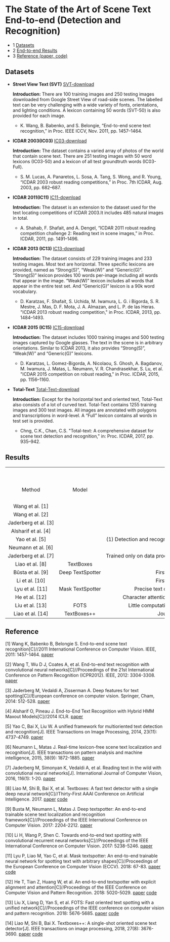 # The State of the Art of Scene Text End-to-end (Detection and Recognition) 


* 1 [Datasets](#Datasets)
* 2 [End-to-end Results](#Results)
* 3 [Reference (paper, code)](#Reference)

## Datasets
- **Street View Text (SVT)** [SVT-download](http://vision.ucsd.edu/~kai/grocr/)

  **Introduction:** There are 100 training images and 250 testing images downloaded from Google Street View of road-side scenes. The labelled text can be very challenging with a wide variety of fonts, orientations, and lighting conditions. A lexicon containing 50 words (SVT-50) is also provided for each image. 

  * K. Wang, B. Babenko, and S. Belongie, “End-to-end scene text recognition,” in Proc. IEEE ICCV, Nov. 2011, pp. 1457–1464.

- **ICDAR 2003(IC03)** [IC03-download](http://www.iapr-tc11.org/mediawiki/index.php?title=ICDAR_2003_Robust_Reading_Competitions)

  **Introduction:** The dataset contains a varied array of photos of the world that contain scene text. There are 251 testing images with 50 word lexicons (IC03-50) and a lexicon of all test groundtruth words (IC03-Full). 
  * S. M. Lucas, A. Panaretos, L. Sosa, A. Tang, S. Wong, and R. Young, “ICDAR 2003 robust reading competitions,” in Proc. 7th ICDAR, Aug. 2003, pp. 682–687.

- **ICDAR 2011(IC11)** [IC11-download](http://robustreading.opendfki.de/trac/wiki/SceneText)

  **Introduction:** The dataset is an extension to the dataset used for the text locating competitions of ICDAR 2003.It includes 485 natural images in total. 

  * A. Shahab, F. Shafait, and A. Dengel, “ICDAR 2011 robust reading competition challenge 2: Reading text in scene images,” in Proc. ICDAR, 2011, pp. 1491–1496.


- **ICDAR 2013 (IC13)** [IC13-download](http://dagdata.cvc.uab.es/icdar2013competition/?ch=2&com=downloads)

  **Introduction:** The dataset consists of 229 training images and 233 testing images. Most text are horizontal. Three speciﬁc lexicons are provided, named as “Strong(S)”, “Weak(W)” and “Generic(G)”. “Strong(S)” lexicon provides 100 words per-image including all words that appear in the image. “Weak(W)” lexicon includes all words that appear in the entire test set. And “Generic(G)” lexicon is a 90k word vocabulary. 
  * D. Karatzas, F. Shafait, S. Uchida, M. Iwamura, L. G. i Bigorda, S. R. Mestre, J. Mas, D. F. Mota, J. A. Almazan, and L. P. de las Heras. "ICDAR 2013 robust reading competition," in Proc. ICDAR, 2013, pp. 1484–1493.

- **ICDAR 2015 (IC15)** [IC15-download](http://rrc.cvc.uab.es/?ch=4&com=downloads)

  **Introduction:** The dataset includes 1000 training images and 500 testing images captured by Google glasses. The text in the scene is in arbitrary orientations. Similar to ICDAR 2013, it also provides “Strong(S)”, “Weak(W)” and “Generic(G)” lexicons. 

  * D. Karatzas, L. Gomez-Bigorda, A. Nicolaou, S. Ghosh, A. Bagdanov, M. Iwamura, J. Matas, L. Neumann, V. R. Chandrasekhar, S. Lu, et al. "ICDAR 2015 competition on robust reading," in Proc. ICDAR, 2015, pp. 1156–1160. 

- **Total-Text** [Total-Text-download](https://github.com/cs-chan/Total-Text-Dataset)

  **Introduction:** Except for the horizontal text and oriented text, Total-Text also consists of a lot of curved text. Total-Text contains 1255 training images and 300 test images. All images are annotated with polygons and transcriptions in word-level. A “Full” lexicon contains all words in test set is provided. 

  * Chng, C.K., Chan, C.S. "Total-text: A comprehensive dataset for scene text detection and recognition," in: Proc. ICDAR, 2017, pp. 935–942.

## Results

<table cellspacing="0" border="0" style='white-space: nowrap;'>
	<colgroup width="157"></colgroup>
	<colgroup width="132"></colgroup>
	<colgroup width="764"></colgroup>
	<colgroup width="246"></colgroup>
	<colgroup width="296"></colgroup>
	<colgroup width="98"></colgroup>
	<colgroup span="3" width="62"></colgroup>
	<colgroup width="57"></colgroup>
	<colgroup width="44"></colgroup>
	<colgroup width="38"></colgroup>
	<colgroup width="40"></colgroup>
	<colgroup width="38"></colgroup>
	<colgroup width="40"></colgroup>
	<colgroup width="44"></colgroup>
	<colgroup width="40"></colgroup>
	<colgroup span="6" width="35"></colgroup>
	<colgroup width="38"></colgroup>
	<colgroup width="41"></colgroup>
	<colgroup width="47"></colgroup>
	<colgroup width="63"></colgroup>
	<tr>
		<td colspan=27 height="33" align="center" valign=middle>Scene Text End-to-end Results</td>
		</tr>
	<tr>
		<td rowspan=3 height="57" align="center" valign=middle>Method</td>
		<td rowspan=3 align="center" valign=middle>Model</td>
		<td rowspan=3 align="center" valign=middle>Highlight</td>
		<td rowspan=3 align="center" valign=middle>Detection</td>
		<td rowspan=3 align="center" valign=middle>Recognition</td>
		<td rowspan=3 align="center" valign=middle>SVT</td>
		<td rowspan=3 align="center" valign=middle>SVT-50</td>
		<td colspan=3 rowspan=2 align="center" valign=middle>IC03</td>
		<td rowspan=3 align="center" valign=middle>IC11</td>
		<td colspan=6 align="center" valign=middle>IC13</td>
		<td colspan=6 align="center" valign=middle>IC15</td>
		<td colspan=2 align="center" valign=middle>Total-text</td>
		<td rowspan=3 align="center" valign=middle>Time</td>
		<td rowspan=3 align="center" valign=middle>Source</td>
	</tr>
	<tr>
		<td colspan=3 align="center" valign=middle>End-to-end</td>
		<td colspan=3 align="center" valign=middle>Spotting</td>
		<td colspan=3 align="center" valign=middle>End-to-end</td>
		<td colspan=3 align="center" valign=middle>Spotting</td>
		<td rowspan=2 align="center" valign=middle>None</td>
		<td rowspan=2 align="center" valign=middle>Full</td>
		</tr>
	<tr>
		<td align="center" valign=middle sdval="50" sdnum="1033;">50</td>
		<td align="center" valign=middle>Full</td>
		<td align="center" valign=middle>None</td>
		<td align="center" valign=middle>S</td>
		<td align="center" valign=middle>W </td>
		<td align="center" valign=middle>G</td>
		<td align="center" valign=middle>S</td>
		<td align="center" valign=middle>W </td>
		<td align="center" valign=middle>G</td>
		<td align="center" valign=middle>S</td>
		<td align="center" valign=middle>W </td>
		<td align="center" valign=middle>G</td>
		<td align="center" valign=middle>S</td>
		<td align="center" valign=middle>W </td>
		<td align="center" valign=middle>G</td>
		</tr>
	<tr>
		<td height="19" align="center" valign=middle>Wang et al. [1]</td>
		<td align="center" valign=middle><br></td>
		<td align="center" valign=middle>Word Re-scoring for NMS</td>
		<td align="center" valign=middle>Sliding windows and Random Ferns</td>
		<td align="center" valign=middle>Pictorial Structures</td>
		<td align="center" valign=middle><br></td>
		<td align="center" valign=middle><br></td>
		<td align="center" valign=middle sdval="51" sdnum="1033;">51</td>
		<td align="center" valign=middle><br></td>
		<td align="center" valign=middle><br></td>
		<td align="center" valign=middle><br></td>
		<td align="center" valign=middle><br></td>
		<td align="center" valign=middle><br></td>
		<td align="center" valign=middle><br></td>
		<td align="center" valign=middle><br></td>
		<td align="center" valign=middle><br></td>
		<td align="center" valign=middle><br></td>
		<td align="center" valign=middle><br></td>
		<td align="center" valign=middle><br></td>
		<td align="center" valign=middle><br></td>
		<td align="center" valign=middle><br></td>
		<td align="center" valign=middle><br></td>
		<td align="center" valign=middle><br></td>
		<td align="center" valign=middle><br></td>
		<td align="center" valign=middle><br></td>
		<td align="center" valign=middle sdval="2011" sdnum="1033;">2011</td>
		<td align="center" valign=middle>ICCV</td>
	</tr>
	<tr>
		<td height="19" align="center" valign=middle>Wang et al. [2]</td>
		<td align="center" valign=middle><br></td>
		<td align="center" valign=middle>CNN architecture</td>
		<td align="center" valign=middle>CNN-based</td>
		<td align="center" valign=middle>Sliding windows for classification</td>
		<td align="center" valign=middle sdval="46" sdnum="1033;">46</td>
		<td align="center" valign=middle><br></td>
		<td align="center" valign=middle sdval="72" sdnum="1033;">72</td>
		<td align="center" valign=middle sdval="67" sdnum="1033;">67</td>
		<td align="center" valign=middle><br></td>
		<td align="center" valign=middle><br></td>
		<td align="center" valign=middle><br></td>
		<td align="center" valign=middle><br></td>
		<td align="center" valign=middle><br></td>
		<td align="center" valign=middle><br></td>
		<td align="center" valign=middle><br></td>
		<td align="center" valign=middle><br></td>
		<td align="center" valign=middle><br></td>
		<td align="center" valign=middle><br></td>
		<td align="center" valign=middle><br></td>
		<td align="center" valign=middle><br></td>
		<td align="center" valign=middle><br></td>
		<td align="center" valign=middle><br></td>
		<td align="center" valign=middle><br></td>
		<td align="center" valign=middle><br></td>
		<td align="center" valign=middle sdval="2012" sdnum="1033;">2012</td>
		<td align="center" valign=middle>ICPR</td>
	</tr>
	<tr>
		<td height="19" align="center" valign=middle>Jaderberg et al. [3]</td>
		<td align="center" valign=middle><br></td>
		<td align="center" valign=middle>Data mining and annotation</td>
		<td align="center" valign=middle>CNN-based and saliency maps</td>
		<td align="center" valign=middle>CNN classifier</td>
		<td align="center" valign=middle><br></td>
		<td align="center" valign=middle sdval="56" sdnum="1033;">56</td>
		<td align="center" valign=middle sdval="80" sdnum="1033;">80</td>
		<td align="center" valign=middle sdval="75" sdnum="1033;">75</td>
		<td align="center" valign=middle><br></td>
		<td align="center" valign=middle><br></td>
		<td align="center" valign=middle><br></td>
		<td align="center" valign=middle><br></td>
		<td align="center" valign=middle><br></td>
		<td align="center" valign=middle><br></td>
		<td align="center" valign=middle><br></td>
		<td align="center" valign=middle><br></td>
		<td align="center" valign=middle><br></td>
		<td align="center" valign=middle><br></td>
		<td align="center" valign=middle><br></td>
		<td align="center" valign=middle><br></td>
		<td align="center" valign=middle><br></td>
		<td align="center" valign=middle><br></td>
		<td align="center" valign=middle><br></td>
		<td align="center" valign=middle><br></td>
		<td align="center" valign=middle sdval="2014" sdnum="1033;">2014</td>
		<td align="center" valign=middle>ECCV</td>
	</tr>
	<tr>
		<td height="19" align="center" valign=middle>Alsharif et al. [4]</td>
		<td align="center" valign=middle><br></td>
		<td align="center" valign=middle>Hybrid HMM maxout models</td>
		<td align="center" valign=middle>CNN and hybrid HMM maxout models</td>
		<td align="center" valign=middle>Segmentation-based</td>
		<td align="center" valign=middle><br></td>
		<td align="center" valign=middle sdval="48" sdnum="1033;">48</td>
		<td align="center" valign=middle sdval="77" sdnum="1033;">77</td>
		<td align="center" valign=middle sdval="70" sdnum="1033;">70</td>
		<td align="center" valign=middle><br></td>
		<td align="center" valign=middle><br></td>
		<td align="center" valign=middle><br></td>
		<td align="center" valign=middle><br></td>
		<td align="center" valign=middle><br></td>
		<td align="center" valign=middle><br></td>
		<td align="center" valign=middle><br></td>
		<td align="center" valign=middle><br></td>
		<td align="center" valign=middle><br></td>
		<td align="center" valign=middle><br></td>
		<td align="center" valign=middle><br></td>
		<td align="center" valign=middle><br></td>
		<td align="center" valign=middle><br></td>
		<td align="center" valign=middle><br></td>
		<td align="center" valign=middle><br></td>
		<td align="center" valign=middle><br></td>
		<td align="center" valign=middle sdval="2014" sdnum="1033;">2014</td>
		<td align="center" valign=middle>ICLR</td>
	</tr>
	<tr>
		<td height="19" align="center" valign=middle>Yao et al. [5]</td>
		<td align="center" valign=middle><br></td>
		<td align="center" valign=middle>(1) Detection and recognition features sharing. (2) Oriented-text. (3) A new dictionary search method</td>
		<td align="center" valign=middle>Random Forest</td>
		<td align="center" valign=middle>Component Linking and Word Partition</td>
		<td align="center" valign=middle><br></td>
		<td align="center" valign=middle><br></td>
		<td align="center" valign=middle><br></td>
		<td align="center" valign=middle><br></td>
		<td align="center" valign=middle><br></td>
		<td align="center" valign=middle sdval="48.6" sdnum="1033;">48.6</td>
		<td align="center" valign=middle><br></td>
		<td align="center" valign=middle><br></td>
		<td align="center" valign=middle><br></td>
		<td align="center" valign=middle><br></td>
		<td align="center" valign=middle><br></td>
		<td align="center" valign=middle><br></td>
		<td align="center" valign=middle><br></td>
		<td align="center" valign=middle><br></td>
		<td align="center" valign=middle><br></td>
		<td align="center" valign=middle><br></td>
		<td align="center" valign=middle><br></td>
		<td align="center" valign=middle><br></td>
		<td align="center" valign=middle><br></td>
		<td align="center" valign=middle><br></td>
		<td align="center" valign=middle sdval="2014" sdnum="1033;">2014</td>
		<td align="center" valign=middle>TIP</td>
	</tr>
	<tr>
		<td height="19" align="center" valign=middle>Neumann et al. [6]</td>
		<td align="center" valign=middle><br></td>
		<td align="center" valign=middle>Real-time performance(1.6s/image)</td>
		<td align="center" valign=middle>Extremal Regions</td>
		<td align="center" valign=middle>Clustering algorithm to group characters</td>
		<td align="center" valign=middle><br></td>
		<td align="center" valign=middle sdval="68.1" sdnum="1033;">68.1</td>
		<td align="center" valign=middle><br></td>
		<td align="center" valign=middle><br></td>
		<td align="center" valign=middle><br></td>
		<td align="center" valign=middle><br></td>
		<td align="center" valign=middle sdval="45.2" sdnum="1033;">45.2</td>
		<td align="center" valign=middle><br></td>
		<td align="center" valign=middle><br></td>
		<td align="center" valign=middle><br></td>
		<td align="center" valign=middle><br></td>
		<td align="center" valign=middle><br></td>
		<td align="center" valign=middle sdval="35" sdnum="1033;">35</td>
		<td align="center" valign=middle sdval="19.9" sdnum="1033;">19.9</td>
		<td align="center" valign=middle sdval="15.6" sdnum="1033;">15.6</td>
		<td align="center" valign=middle sdval="35" sdnum="1033;">35</td>
		<td align="center" valign=middle sdval="19.9" sdnum="1033;">19.9</td>
		<td align="center" valign=middle sdval="15.6" sdnum="1033;">15.6</td>
		<td align="center" valign=middle><br></td>
		<td align="center" valign=middle><br></td>
		<td align="center" valign=middle sdval="2015" sdnum="1033;">2015</td>
		<td align="center" valign=middle>TPAMI</td>
	</tr>
	<tr>
		<td height="19" align="center" valign=middle>Jaderberg et al. [7]</td>
		<td align="center" valign=middle><br></td>
		<td align="center" valign=middle>Trained only on data produced by a synthetic text generation engine, requiring no human labelled data</td>
		<td align="center" valign=middle>Region proposal mechanism</td>
		<td align="center" valign=middle>Word-level classification</td>
		<td align="center" valign=middle sdval="53" sdnum="1033;">53</td>
		<td align="center" valign=middle sdval="76" sdnum="1033;">76</td>
		<td align="center" valign=middle sdval="90" sdnum="1033;">90</td>
		<td align="center" valign=middle sdval="86" sdnum="1033;">86</td>
		<td align="center" valign=middle sdval="78" sdnum="1033;">78</td>
		<td align="center" valign=middle sdval="76" sdnum="1033;">76</td>
		<td align="center" valign=middle sdval="76" sdnum="1033;">76</td>
		<td align="center" valign=middle><br></td>
		<td align="center" valign=middle><br></td>
		<td align="center" valign=middle><br></td>
		<td align="center" valign=middle><br></td>
		<td align="center" valign=middle><br></td>
		<td align="center" valign=middle><br></td>
		<td align="center" valign=middle><br></td>
		<td align="center" valign=middle><br></td>
		<td align="center" valign=middle><br></td>
		<td align="center" valign=middle><br></td>
		<td align="center" valign=middle><br></td>
		<td align="center" valign=middle><br></td>
		<td align="center" valign=middle><br></td>
		<td align="center" valign=middle sdval="2016" sdnum="1033;">2016</td>
		<td align="center" valign=middle>IJCV</td>
	</tr>
	<tr>
		<td height="19" align="center" valign=middle>Liao et al. [8]</td>
		<td align="center" valign=middle>TextBoxes</td>
		<td align="center" valign=middle>An end-to-end trainable fast scene text detector</td>
		<td align="center" valign=middle>SSD-based framework</td>
		<td align="center" valign=middle>CRNN</td>
		<td align="center" valign=middle sdval="64" sdnum="1033;">64</td>
		<td align="center" valign=middle sdval="84" sdnum="1033;">84</td>
		<td align="center" valign=middle><br></td>
		<td align="center" valign=middle><br></td>
		<td align="center" valign=middle><br></td>
		<td align="center" valign=middle sdval="87" sdnum="1033;">87</td>
		<td align="center" valign=middle sdval="91" sdnum="1033;">91</td>
		<td align="center" valign=middle sdval="89" sdnum="1033;">89</td>
		<td align="center" valign=middle sdval="84" sdnum="1033;">84</td>
		<td align="center" valign=middle sdval="94" sdnum="1033;">94</td>
		<td align="center" valign=middle sdval="92" sdnum="1033;">92</td>
		<td align="center" valign=middle sdval="87" sdnum="1033;">87</td>
		<td align="center" valign=middle><br></td>
		<td align="center" valign=middle><br></td>
		<td align="center" valign=middle><br></td>
		<td align="center" valign=middle><br></td>
		<td align="center" valign=middle><br></td>
		<td align="center" valign=middle><br></td>
		<td align="center" valign=middle sdval="36.3" sdnum="1033;">36.3</td>
		<td align="center" valign=middle sdval="48.9" sdnum="1033;">48.9</td>
		<td align="center" valign=middle sdval="2017" sdnum="1033;">2017</td>
		<td align="center" valign=middle>AAAI</td>
	</tr>
	<tr>
		<td height="19" align="center" valign=middle>Bŭsta et al. [9]</td>
		<td align="center" valign=middle>Deep TextSpotter</td>
		<td align="center" valign=middle>First end-to-end trainable detection and recognition system</td>
		<td align="center" valign=middle>Yolo v2</td>
		<td align="center" valign=middle>CTC</td>
		<td align="center" valign=middle><br></td>
		<td align="center" valign=middle><br></td>
		<td align="center" valign=middle><br></td>
		<td align="center" valign=middle><br></td>
		<td align="center" valign=middle><br></td>
		<td align="center" valign=middle><br></td>
		<td align="center" valign=middle sdval="89" sdnum="1033;">89</td>
		<td align="center" valign=middle sdval="86" sdnum="1033;">86</td>
		<td align="center" valign=middle sdval="77" sdnum="1033;">77</td>
		<td align="center" valign=middle sdval="92" sdnum="1033;">92</td>
		<td align="center" valign=middle sdval="89" sdnum="1033;">89</td>
		<td align="center" valign=middle sdval="81" sdnum="1033;">81</td>
		<td align="center" valign=middle sdval="54" sdnum="1033;">54</td>
		<td align="center" valign=middle sdval="51" sdnum="1033;">51</td>
		<td align="center" valign=middle sdval="47" sdnum="1033;">47</td>
		<td align="center" valign=middle sdval="58" sdnum="1033;">58</td>
		<td align="center" valign=middle sdval="53" sdnum="1033;">53</td>
		<td align="center" valign=middle sdval="51" sdnum="1033;">51</td>
		<td align="center" valign=middle><br></td>
		<td align="center" valign=middle><br></td>
		<td align="center" valign=middle sdval="2017" sdnum="1033;">2017</td>
		<td align="center" valign=middle>ICCV</td>
	</tr>
	<tr>
		<td height="19" align="center" valign=middle>Li et al. [10]</td>
		<td align="center" valign=middle><br></td>
		<td align="center" valign=middle>First end-to-end trainable detection and recognition system</td>
		<td align="center" valign=middle>Text Proposal Network</td>
		<td align="center" valign=middle>Attention</td>
		<td align="center" valign=middle sdval="66.18" sdnum="1033;">66.18</td>
		<td align="center" valign=middle sdval="84.91" sdnum="1033;">84.91</td>
		<td align="center" valign=middle><br></td>
		<td align="center" valign=middle><br></td>
		<td align="center" valign=middle><br></td>
		<td align="center" valign=middle sdval="87.7" sdnum="1033;">87.7</td>
		<td align="center" valign=middle><br></td>
		<td align="center" valign=middle><br></td>
		<td align="center" valign=middle><br></td>
		<td align="center" valign=middle><br></td>
		<td align="center" valign=middle><br></td>
		<td align="center" valign=middle><br></td>
		<td align="center" valign=middle sdval="91.08" sdnum="1033;">91.08</td>
		<td align="center" valign=middle sdval="89.8" sdnum="1033;">89.8</td>
		<td align="center" valign=middle sdval="84.6" sdnum="1033;">84.6</td>
		<td align="center" valign=middle sdval="94.2" sdnum="1033;">94.2</td>
		<td align="center" valign=middle sdval="92.4" sdnum="1033;">92.4</td>
		<td align="center" valign=middle sdval="88.2" sdnum="1033;">88.2</td>
		<td align="center" valign=middle><br></td>
		<td align="center" valign=middle><br></td>
		<td align="center" valign=middle sdval="2017" sdnum="1033;">2017</td>
		<td align="center" valign=middle>ICCV</td>
	</tr>
	<tr>
		<td height="19" align="center" valign=middle>Lyu et al. [11]</td>
		<td align="center" valign=middle>Mask TextSpotter</td>
		<td align="center" valign=middle>Precise text detection and recognition are acquired via semantic segmentation</td>
		<td align="center" valign=middle>Fast R-CNN with mask branch</td>
		<td align="center" valign=middle>Character segmentation</td>
		<td align="center" valign=middle><br></td>
		<td align="center" valign=middle><br></td>
		<td align="center" valign=middle><br></td>
		<td align="center" valign=middle><br></td>
		<td align="center" valign=middle><br></td>
		<td align="center" valign=middle><br></td>
		<td align="center" valign=middle sdval="92.2" sdnum="1033;">92.2</td>
		<td align="center" valign=middle sdval="91.1" sdnum="1033;">91.1</td>
		<td align="center" valign=middle sdval="86.5" sdnum="1033;">86.5</td>
		<td align="center" valign=middle sdval="92.5" sdnum="1033;">92.5</td>
		<td align="center" valign=middle sdval="92" sdnum="1033;">92</td>
		<td align="center" valign=middle sdval="88.2" sdnum="1033;">88.2</td>
		<td align="center" valign=middle sdval="79.3" sdnum="1033;">79.3</td>
		<td align="center" valign=middle sdval="73" sdnum="1033;">73</td>
		<td align="center" valign=middle sdval="62.4" sdnum="1033;">62.4</td>
		<td align="center" valign=middle sdval="79.3" sdnum="1033;">79.3</td>
		<td align="center" valign=middle sdval="74.5" sdnum="1033;">74.5</td>
		<td align="center" valign=middle sdval="64.2" sdnum="1033;">64.2</td>
		<td align="center" valign=middle sdval="52.9" sdnum="1033;">52.9</td>
		<td align="center" valign=middle sdval="71.8" sdnum="1033;">71.8</td>
		<td align="center" valign=middle sdval="2018" sdnum="1033;">2018</td>
		<td align="center" valign=middle>ECCV</td>
	</tr>
	<tr>
		<td height="19" align="center" valign=middle>He et al. [12]</td>
		<td align="center" valign=middle><br></td>
		<td align="center" valign=middle>Character attention mechanism: use character spatial information as explicit supervision</td>
		<td align="center" valign=middle>Text-Alignment Layer</td>
		<td align="center" valign=middle>Attention</td>
		<td align="center" valign=middle><br></td>
		<td align="center" valign=middle><br></td>
		<td align="center" valign=middle><br></td>
		<td align="center" valign=middle><br></td>
		<td align="center" valign=middle><br></td>
		<td align="center" valign=middle><br></td>
		<td align="center" valign=middle sdval="91" sdnum="1033;">91</td>
		<td align="center" valign=middle sdval="89" sdnum="1033;">89</td>
		<td align="center" valign=middle sdval="86" sdnum="1033;">86</td>
		<td align="center" valign=middle sdval="93" sdnum="1033;">93</td>
		<td align="center" valign=middle sdval="92" sdnum="1033;">92</td>
		<td align="center" valign=middle sdval="87" sdnum="1033;">87</td>
		<td align="center" valign=middle sdval="82" sdnum="1033;">82</td>
		<td align="center" valign=middle sdval="77" sdnum="1033;">77</td>
		<td align="center" valign=middle sdval="63" sdnum="1033;">63</td>
		<td align="center" valign=middle sdval="85" sdnum="1033;">85</td>
		<td align="center" valign=middle sdval="80" sdnum="1033;">80</td>
		<td align="center" valign=middle sdval="65" sdnum="1033;">65</td>
		<td align="center" valign=middle><br></td>
		<td align="center" valign=middle><br></td>
		<td align="center" valign=middle sdval="2018" sdnum="1033;">2018</td>
		<td align="center" valign=middle>CVPR</td>
	</tr>
	<tr>
		<td height="19" align="center" valign=middle>Liu et al. [13]</td>
		<td align="center" valign=middle>FOTS</td>
		<td align="center" valign=middle>Little computation overhead compared to baseline text detection network (22.6fps)</td>
		<td align="center" valign=middle>EAST with RoIRotate</td>
		<td align="center" valign=middle>CTC</td>
		<td align="center" valign=middle><br></td>
		<td align="center" valign=middle><br></td>
		<td align="center" valign=middle><br></td>
		<td align="center" valign=middle><br></td>
		<td align="center" valign=middle><br></td>
		<td align="center" valign=middle><br></td>
		<td align="center" valign=middle sdval="91.99" sdnum="1033;">91.99</td>
		<td align="center" valign=middle sdval="90.11" sdnum="1033;">90.11</td>
		<td align="center" valign=middle sdval="84.77" sdnum="1033;">84.77</td>
		<td align="center" valign=middle sdval="95.94" sdnum="1033;">95.94</td>
		<td align="center" valign=middle sdval="93.9" sdnum="1033;">93.9</td>
		<td align="center" valign=middle sdval="87.76" sdnum="1033;">87.76</td>
		<td align="center" valign=middle sdval="83.55" sdnum="1033;">83.55</td>
		<td align="center" valign=middle sdval="79.11" sdnum="1033;">79.11</td>
		<td align="center" valign=middle sdval="65.33" sdnum="1033;">65.33</td>
		<td align="center" valign=middle sdval="87.01" sdnum="1033;">87.01</td>
		<td align="center" valign=middle sdval="82.39" sdnum="1033;">82.39</td>
		<td align="center" valign=middle sdval="67.97" sdnum="1033;">67.97</td>
		<td align="center" valign=middle><br></td>
		<td align="center" valign=middle><br></td>
		<td align="center" valign=middle sdval="2018" sdnum="1033;">2018</td>
		<td align="center" valign=middle>CVPR</td>
	</tr>
	<tr>
		<td height="19" align="center" valign=middle>Liao et al. [14]</td>
		<td align="center" valign=middle>TextBoxes++</td>
		<td align="center" valign=middle>Journal version of TextBoxes (oriented scene text support)</td>
		<td align="center" valign=middle>SSD-based framework</td>
		<td align="center" valign=middle>CRNN</td>
		<td align="center" valign=middle sdval="64" sdnum="1033;">64</td>
		<td align="center" valign=middle sdval="84" sdnum="1033;">84</td>
		<td align="center" valign=middle><br></td>
		<td align="center" valign=middle><br></td>
		<td align="center" valign=middle><br></td>
		<td align="center" valign=middle><br></td>
		<td align="center" valign=middle sdval="93" sdnum="1033;">93</td>
		<td align="center" valign=middle sdval="92" sdnum="1033;">92</td>
		<td align="center" valign=middle sdval="85" sdnum="1033;">85</td>
		<td align="center" valign=middle sdval="96" sdnum="1033;">96</td>
		<td align="center" valign=middle sdval="95" sdnum="1033;">95</td>
		<td align="center" valign=middle sdval="87" sdnum="1033;">87</td>
		<td align="center" valign=middle sdval="73.3" sdnum="1033;">73.3</td>
		<td align="center" valign=middle sdval="65.9" sdnum="1033;">65.9</td>
		<td align="center" valign=middle sdval="51.9" sdnum="1033;">51.9</td>
		<td align="center" valign=middle sdval="76.5" sdnum="1033;">76.5</td>
		<td align="center" valign=middle sdval="69" sdnum="1033;">69</td>
		<td align="center" valign=middle sdval="54.4" sdnum="1033;">54.4</td>
		<td align="center" valign=middle><br></td>
		<td align="center" valign=middle><br></td>
		<td align="center" valign=middle sdval="2018" sdnum="1033;">2018</td>
		<td align="center" valign=middle>TIP</td>
	</tr>
	<tr>
</table>

## Reference

[1] Wang K, Babenko B, Belongie S. End-to-end scene text recognition[C]//2011 International Conference on Computer Vision. IEEE, 2011: 1457-1464. [paper](http://www.iapr-tc11.org/dataset/SVT/wang_iccv2011.pdf)

[2] Wang T, Wu D J, Coates A, et al. End-to-end text recognition with convolutional neural networks[C]//Proceedings of the 21st International Conference on Pattern Recognition (ICPR2012). IEEE, 2012: 3304-3308. [paper](http://citeseerx.ist.psu.edu/viewdoc/download?doi=10.1.1.664.6212&rep=rep1&type=pdf)

[3] Jaderberg M, Vedaldi A, Zisserman A. Deep features for text spotting[C]//European conference on computer vision. Springer, Cham, 2014: 512-528. [paper](http://www.robots.ox.ac.uk/~vedaldi/assets/pubs/jaderberg14deep.pdf)

[4] Alsharif O, Pineau J. End-to-End Text Recognition with Hybrid HMM Maxout Models[C]//2014  ICLR. [paper](http://citeseerx.ist.psu.edu/viewdoc/download?doi=10.1.1.740.1108&rep=rep1&type=pdf)

[5] Yao C, Bai X, Liu W. A unified framework for multioriented text detection and recognition[J]. IEEE Transactions on Image Processing, 2014, 23(11): 4737-4749. [paper](http://www.vlrlab.net/admin/uploads/avatars/A_Unified_Framework_for_Multi-Oriented_Text_Detection_and_Recognition.pdf)

[6] Neumann L, Matas J. Real-time lexicon-free scene text localization and recognition[J]. IEEE transactions on pattern analysis and machine intelligence, 2015, 38(9): 1872-1885. [paper](http://citeseerx.ist.psu.edu/viewdoc/download?doi=10.1.1.717.4947&rep=rep1&type=pdf)

[7] Jaderberg M, Simonyan K, Vedaldi A, et al. Reading text in the wild with convolutional neural networks[J]. International Journal of Computer Vision, 2016, 116(1): 1-20. [paper](http://www.academia.edu/download/43938680/jaderberg16.pdf)

[8] Liao M, Shi B, Bai X, et al. Textboxes: A fast text detector with a single deep neural network[C]//Thirty-First AAAI Conference on Artificial Intelligence. 2017. [paper](https://www.aaai.org/ocs/index.php/AAAI/AAAI17/paper/viewPDFInterstitial/14202/14295) [code](https://github.com/MhLiao/TextBoxes)

[9] Busta M, Neumann L, Matas J. Deep textspotter: An end-to-end trainable scene text localization and recognition framework[C]//Proceedings of the IEEE International Conference on Computer Vision. 2017: 2204-2212. [paper](http://openaccess.thecvf.com/content_ICCV_2017/papers/Busta_Deep_TextSpotter_An_ICCV_2017_paper.pdf)
  
[10] Li H, Wang P,  Shen C. Towards end-to-end text spotting with convolutional recurrent neural networks[C]//Proceedings of the IEEE International Conference on Computer Vision. 2017: 5238-5246. [paper](http://openaccess.thecvf.com/content_ICCV_2017/papers/Li_Towards_End-To-End_Text_ICCV_2017_paper.pdf)
  
[11] Lyu P, Liao M, Yao C, et al. Mask textspotter: An end-to-end trainable neural network for spotting text with arbitrary shapes[C]//Proceedings of the European Conference on Computer Vision (ECCV). 2018: 67-83. [paper](http://openaccess.thecvf.com/content_ECCV_2018/papers/Pengyuan_Lyu_Mask_TextSpotter_An_ECCV_2018_paper.pdf) [code](https://github.com/lvpengyuan/masktextspotter.caffe2)

[12] He T, Tian Z, Huang W, et al. An end-to-end textspotter with explicit alignment and attention[C]//Proceedings of the IEEE Conference on Computer Vision and Pattern Recognition. 2018: 5020-5029. [paper](http://openaccess.thecvf.com/content_cvpr_2018/papers/He_An_End-to-End_TextSpotter_CVPR_2018_paper.pdf) [code](https://github.com/tonghe90/textspotter)

[13] Liu X, Liang D, Yan S, et al. FOTS: Fast oriented text spotting with a unified network[C]//Proceedings of the IEEE conference on computer vision and pattern recognition. 2018: 5676-5685. [paper](http://openaccess.thecvf.com/content_cvpr_2018/papers/Liu_FOTS_Fast_Oriented_CVPR_2018_paper.pdf) [code](https://github.com/jiangxiluning/FOTS.PyTorch)

[14] Liao M, Shi B, Bai X. Textboxes++: A single-shot oriented scene text detector[J]. IEEE transactions on image processing, 2018, 27(8): 3676-3690. [paper](https://ieeexplore.ieee.org/abstract/document/8334248) [code](https://github.com/MhLiao/TextBoxes_plusplus)
